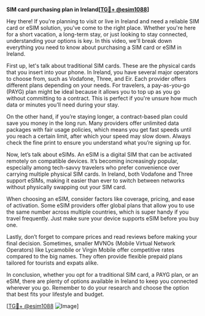 **SIM card purchasing plan in Ireland[[TG💪+ @esim1088](https://t.me/s/esim1088)]**

Hey there! If you're planning to visit or live in Ireland and need a reliable SIM card or eSIM solution, you've come to the right place. Whether you're here for a short vacation, a long-term stay, or just looking to stay connected, understanding your options is key. In this video, we'll break down everything you need to know about purchasing a SIM card or eSIM in Ireland.

First up, let's talk about traditional SIM cards. These are the physical cards that you insert into your phone. In Ireland, you have several major operators to choose from, such as Vodafone, Three, and Eir. Each provider offers different plans depending on your needs. For travelers, a pay-as-you-go (PAYG) plan might be ideal because it allows you to top up as you go without committing to a contract. This is perfect if you're unsure how much data or minutes you’ll need during your stay.

On the other hand, if you’re staying longer, a contract-based plan could save you money in the long run. Many providers offer unlimited data packages with fair usage policies, which means you get fast speeds until you reach a certain limit, after which your speed may slow down. Always check the fine print to ensure you understand what you’re signing up for.

Now, let’s talk about eSIMs. An eSIM is a digital SIM that can be activated remotely on compatible devices. It’s becoming increasingly popular, especially among tech-savvy travelers who prefer convenience over carrying multiple physical SIM cards. In Ireland, both Vodafone and Three support eSIMs, making it easier than ever to switch between networks without physically swapping out your SIM card. 

When choosing an eSIM, consider factors like coverage, pricing, and ease of activation. Some eSIM providers offer global plans that allow you to use the same number across multiple countries, which is super handy if you travel frequently. Just make sure your device supports eSIM before you buy one.

Lastly, don’t forget to compare prices and read reviews before making your final decision. Sometimes, smaller MVNOs (Mobile Virtual Network Operators) like Lycamobile or Virgin Mobile offer competitive rates compared to the big names. They often provide flexible prepaid plans tailored for tourists and expats alike.

In conclusion, whether you opt for a traditional SIM card, a PAYG plan, or an eSIM, there are plenty of options available in Ireland to keep you connected wherever you go. Remember to do your research and choose the option that best fits your lifestyle and budget. 

[[TG💪+ @esim1088](https://t.me/s/esim1088) ![Image](https://i.postimg.cc/Y0z9fWf4/image.png)]